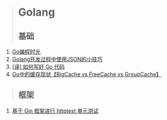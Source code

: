 > # Golang
> ## 基础
1. [Go编程时光](http://golang.iswbm.com/en/latest/index.html "Go编程时光")
2. [Golang开发过程中使用JSON的小技巧](https://github.com/lper/document/blob/master/tech/Golang%20%E4%B8%AD%E4%BD%BF%E7%94%A8%20JSON%20%E7%9A%84%E5%B0%8F%E6%8A%80%E5%B7%A7.md "Golang开发过程中使用JSON的小技巧")
3. [[译] 如何写好 Go 代码](https://github.com/lper/document/blob/master/tech/%5B%E8%AF%91%5D%20%E5%A6%82%E4%BD%95%E5%86%99%E5%A5%BD%20Go%20%E4%BB%A3%E7%A0%81.md "[译] 如何写好 Go 代码")
4. [Go中的缓存现状【BigCache vs FreeCache vs GroupCache】](https://github.com/lper/document/blob/master/tech/Go%E4%B8%AD%E7%9A%84%E7%BC%93%E5%AD%98%E7%8E%B0%E7%8A%B6%E3%80%90BigCache%20vs%20FreeCache%20vs%20GroupCache%E3%80%91.md "Go中的缓存现状【BigCache vs FreeCache vs GroupCache】")
>## 框架
1. [基于 Gin 框架进行 httptest 单元测试](https://github.com/lper/document/blob/master/tech/Golang%20%E5%AD%A6%E4%B9%A0%E2%80%94%E2%80%94%E5%9F%BA%E4%BA%8E%20Gin%20%E6%A1%86%E6%9E%B6%E8%BF%9B%E8%A1%8C%20httptest%20%E5%8D%95%E5%85%83%E6%B5%8B%E8%AF%95.md "基于 Gin 框架进行 httptest 单元测试")
